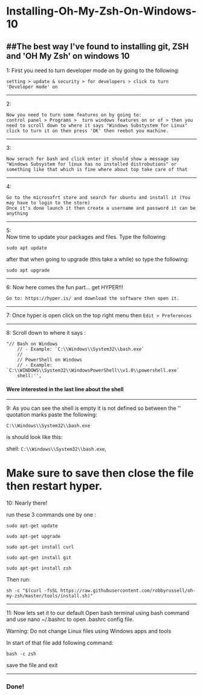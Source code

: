 # Installing-Oh-My-Zsh-On-Windows-10

##The best way I've found to installing git, ZSH and 'OH My Zsh' on windows 10
----
1:
First you need to turn developer mode on by going to the following:
```   
setting > update & security > for developers > click to turn 'Developer mode' on
```   
---
2:
```   
Now you need to turn some features on by going to:  
control panel > Programs >  turn windows features on or of > then you need to scroll down to where it says "Windows Substystem for Linux" click to turn it on then press 'OK' then reebot you machine.
```   
---
3:  
```   
Now serach for bash and click enter it should show a message say "Windows Subsystem for linux has no installed distrobutions" or something like that which is fine where about top take care of that
```   
---
4:  
```   
Go to the microsofrt store and search for ubuntu and install it (You may have to login to the store)
Once it's done launch it then create a username and password it can be anything
```   
---
5:  
Now time to update your packages and files. Type the following:  
```
sudo apt update
```
after that when going to upgrade (this take a while) so type the following:
```
sudo apt upgrade

```
---
6:
Now here comes the fun part... get HYPER!!!
```   
Go to: https://hyper.is/ and download the software then open it.
```   
---
7:
Once hyper is open click on the top right menu then ``` Edit > Preferences ```

---
8:
Scroll down to where it says :
```   
"// Bash on Windows
    // - Example: `C:\\Windows\\System32\\bash.exe`
    //
    // PowerShell on Windows
    // - Example: `C:\\WINDOWS\\System32\\WindowsPowerShell\\v1.0\\powershell.exe`
    shell:'',
```   
#### Were interested in the last line about the shell
---
9:
As you can see the shell is empty it is not defined so between the '' quotation marks paste the following:
```
C:\\Windows\\System32\\bash.exe
```

is should look like this:

 shell: `C:\\Windows\\System32\\bash.exe`,

Make sure to save then close the file then restart hyper.
==
10:
Nearly there!

run these 3 commands one by one :
```
sudo apt-get update

sudo apt-get upgrade

sudo apt-get install curl

sudo apt-get install git

sudo apt-get install zsh
```

Then run:
```
sh -c "$(curl -fsSL https://raw.githubusercontent.com/robbyrussell/oh-my-zsh/master/tools/install.sh)"
```
---
11:
Now lets set it to our default
Open bash terminal using bash command and use nano ~/.bashrc to open .bashrc config file.

Warning: Do not change Linux files using Windows apps and tools

In start of that file add following command:
```
bash -c zsh
```  

save the file and exit

---

### Done!
